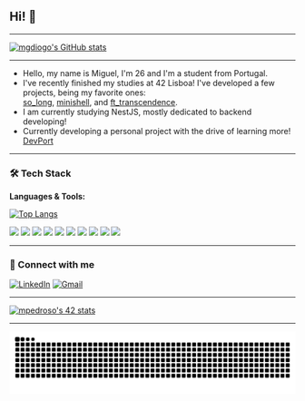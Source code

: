 ## Hi! 👋

---

[![mgdiogo's GitHub stats](https://github-readme-stats.vercel.app/api?username=mgdiogo&theme=synthwave)](https://github.com/anuraghazra/github-readme-stats)

---

- Hello, my name is Miguel, I'm 26 and I'm a student from Portugal.  
- I've recently finished my studies at 42 Lisboa! I've developed a few projects, being my favorite ones:  
  [so_long](https://github.com/mgdiogo/so_long), [minishell](https://github.com/angelamcosta/minishell), and [ft_transcendence](https://github.com/angelamcosta/ft_transcendence).  
- I am currently studying NestJS, mostly dedicated to backend developing!
- Currently developing a personal project with the drive of learning more! [DevPort](https://github.com/mgdiogo/DevPort) 

---

### 🛠️ Tech Stack

**Languages & Tools:**

[![Top Langs](https://github-readme-stats.vercel.app/api/top-langs/?username=mgdiogo&layout=compact&theme=synthwave)](https://github.com/anuraghazra/github-readme-stats)

<div>
  <img src="https://cdn.jsdelivr.net/gh/devicons/devicon/icons/c/c-original.svg" height="30"/>
  <img src="https://cdn.jsdelivr.net/gh/devicons/devicon/icons/cplusplus/cplusplus-original.svg" height="30"/>
  <img src="https://cdn.jsdelivr.net/gh/devicons/devicon/icons/javascript/javascript-original.svg" height="30"/>
  <img src="https://cdn.jsdelivr.net/gh/devicons/devicon/icons/php/php-original.svg" height="30"/>
  <img src="https://cdn.jsdelivr.net/gh/devicons/devicon/icons/mysql/mysql-original.svg" height="30"/>
  <img src="https://cdn.jsdelivr.net/gh/devicons/devicon/icons/bash/bash-original.svg" height="30"/>
  <img src="https://cdn.jsdelivr.net/gh/devicons/devicon/icons/typescript/typescript-original.svg" height="30"/>
  <img src="https://cdn.jsdelivr.net/gh/devicons/devicon@latest/icons/nestjs/nestjs-original.svg" height="30"/>
  <img src="https://cdn.jsdelivr.net/gh/devicons/devicon/icons/nodejs/nodejs-plain-wordmark.svg" height="30"/>
  <img src="https://cdn.jsdelivr.net/gh/devicons/devicon/icons/fastify/fastify-original.svg" height="30"/>
</div>

---

### 🔗 Connect with me

[![LinkedIn](https://img.shields.io/badge/-LinkedIn-blue?style=flat-square&logo=Linkedin&logoColor=white&link=https://www.linkedin.com/in/miguel-diogo-26b709373/)](https://www.linkedin.com/in/miguel-diogo-26b709373)
[![Gmail](https://img.shields.io/badge/Gmail--informational?style=social&logo=gmail)](mailto:miguel.g.diogo@gmail.com)

---

[![mpedroso's 42 stats](https://badge.mediaplus.ma/starryblue/mpedroso?1337Badge=off&UM6P=off)](https://github.com/oakoudad/badge42)

---

![Snake animation](https://raw.githubusercontent.com/mgdiogo/mgdiogo/output/snake.svg)
